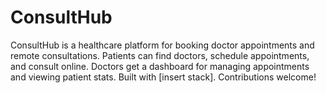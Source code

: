 # ConsultHub
ConsultHub is a healthcare platform for booking doctor appointments and remote consultations. Patients can find doctors, schedule appointments, and consult online. Doctors get a dashboard for managing appointments and viewing patient stats. Built with [insert stack]. Contributions welcome!
